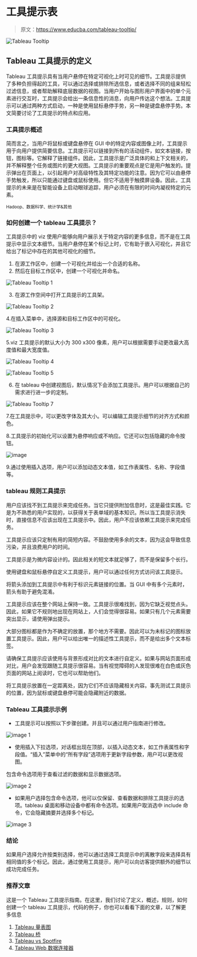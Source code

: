 # 工具提示表

> 原文：<https://www.educba.com/tableau-tooltip/>

![Tableau Tooltip](img/392086acb692fc11f9b469f38a8ac4dc.png)



## Tableau 工具提示的定义

Tableau 工具提示具有当用户悬停在特定可视化上时可见的细节。工具提示提供了多种负担得起的工具，可以通过选择或排除所选信息，或者选择不同的组来轻松过滤信息，或者帮助解释底层数据的视图。当用户开始与图形用户界面中的单个元素进行交互时，工具提示会给出一条信息性的消息，向用户传达这个想法。工具提示可以通过两种方式启动，一种是使用鼠标悬停手势，另一种是键盘悬停手势。本文简要讨论了工具提示的特点和应用。

### 工具提示概述

简而言之，当用户将鼠标或键盘悬停在 GUI 中的特定内容或图像上时，工具提示用于向用户提供简要信息。工具提示可以链接到所有的活动组件，如文本链接，按钮，图标等。它解释了链接组件。因此，工具提示是广泛具体的和上下文相关的，并不解释整个任务或图片的更大视图。工具提示的重要观点是它是用户触发的。提示弹出在页面上，以引起用户对高级特性及其特定功能的注意。因为它可以由悬停手势触发，所以只能通过键盘或鼠标使用。但它不适用于触摸屏设备。因此，工具提示的未来是在智能设备上启动眼球追踪，用户必须在有限的时间内凝视特定的元素。

<small>Hadoop、数据科学、统计学&其他</small>

### 如何创建一个 tableau 工具提示？

工具提示中的 viz 使用户能够向用户展示关于特定内容的更多信息，而不是在工具提示中显示文本细节。当用户悬停在某个标记上时，它有助于嵌入可视化，并且它给出了标记中存在的其他可视化的细节。

1.  在源工作区中，创建一个可视化并给出一个合适的名称。
2.  然后在目标工作区中，创建一个可视化并命名。

![Tableau Tooltip 1](img/5dda86eeaa35be6e43891b7e0f8a79a8.png)



3.  在源工作空间中打开工具提示的工具架。

![Tableau Tooltip 2](img/166f2c33503794dfdc8a085e777bf633.png)



4.在插入菜单中，选择源和目标工作区中的可视化。

![Tableau Tooltip 3](img/41347585165433ed3d75325b2c6d58eb.png)



5.viz 工具提示的默认大小为 300 x300 像素，用户可以根据需要手动更改最大高度值和最大宽度值。

![Tableau Tooltip 4](img/6b078805ea7cda31451b7627556c7998.png)



![Tableau Tooltip 5](img/6b92a68286f7fad6cda01ee3c00d5dfc.png)



6.  在 tableau 中创建视图后，默认情况下会添加工具提示。用户可以根据自己的需求进行进一步的定制。

![Tableau Tooltip 7](img/b1db08923bd6493b7e05aad7547a07c7.png)



7.在工具提示中，可以更改字体及其大小。可以编辑工具提示细节的对齐方式和颜色。

8.工具提示的初始化可以设置为悬停响应或不响应。它还可以包括隐藏的命令按钮。

![image](img/bc1df6864c77a7f12e59d976d32b3d0a.png)



9.通过使用插入选项，用户可以添加动态文本值，如工作表属性、名称、字段值等。

### tableau 规则工具提示

用户应该找不到工具提示来完成任务。当它只提供附加信息时，这是最佳实践。它是为不熟悉的用户实现的，以获得关于表单域的基本知识。所以当工具提示消失时，直接信息不应该出现在工具提示中。因此，用户不应该依赖工具提示来完成任务。

工具提示应该只定制有用的简短内容。不鼓励使用多余的文本，因为这会导致信息污染，并且浪费用户的时间。

工具提示是为微内容设计的。因此相关的短文本就足够了，而不是保留多个长行。

使用键盘和鼠标悬停自定义工具提示，用户可以通过任何方式访问该工具提示。

将箭头添加到工具提示中有利于标识元素链接的位置。当 GUI 中有多个元素时，箭头有助于避免混淆。

工具提示应该在整个网站上保持一致。工具提示很难找到，因为它缺乏视觉点头。因此，如果它不规则地出现在网站上，人们会觉得很容易。如果只有几个元素需要突出显示，请使用弹出提示。

大部分图标都是作为不确定的放置，那个地方不需要。因此可以为未标记的图标放置工具提示。因此，用户可以给出唯一的描述性工具提示，而不是给出多个文本标签。

请确保工具提示应该使用与背景形成对比的文本进行自定义。如果与网站页面形成对比，用户会发现跟随工具提示很容易。当有视觉障碍的人发现很难在白色或灰色页面的网站上阅读时，它也可以帮助他们。

将工具提示放置在一定距离处，因为它们不应该隐藏相关内容。事先测试工具提示的位置，因为鼠标或键盘悬停可能会隐藏附近的数据。

### Tableau 工具提示示例

*   工具提示可以按照以下步骤创建。并且可以通过用户指南进行修改。

![image 1](img/40be340ee39d6eb4bb6205b0f105ad96.png)



*   使用插入下拉选项，对话框出现在顶部，以插入动态文本，如工作表属性和字段值。“插入”菜单中的“所有字段”选项用于更新字段参数，用户可以更改视图。

包含命令选项用于查看过滤的数据和显示数据选项。

![image 2](img/ef52f824ba42edb77634b8363f6c5aaa.png)



*   如果用户选择包含命令选项，他可以仅保留、查看数据和排除工具提示的选项。tableau 桌面和移动设备中都有命令选项。如果用户取消选中 include 命令，它会隐藏摘要并选择多个标记。

![image 3](img/8a508c05bf0b387d3654e266d86af4eb.png)



### 结论

如果用户选择允许按类别选择，他可以通过选择工具提示中的离散字段来选择具有相同值的多个标记。因此，通过使用工具提示，用户可以向访客提供额外的细节以成功完成任务。

### 推荐文章

这是一个 Tableau 工具提示指南。在这里，我们讨论了定义，概述，规则，如何创建一个 tableau 工具提示，代码的例子，你也可以看看下面的文章，以了解更多信息

1.  [Tableau 量表图](https://www.educba.com/tableau-gauge-chart/)
2.  [Tableau 桥](https://www.educba.com/tableau-bridge/)
3.  [Tableau vs Spotfire](https://www.educba.com/tableau-vs-spotfire/)
4.  [Tableau Web 数据连接器](https://www.educba.com/tableau-web-data-connector/)






